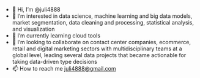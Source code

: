- 👋 Hi, I’m @juli4888
- 👀 I’m interested in data science, machine learning and big data models, market segmentation, data cleaning and processing, statistical analysis, and visualization
- 🌱 I’m currently learning cloud tools
- 💞️ I’m looking to collaborate on contact center companies, ecommerce, retail and digital marketing sectors with multidisciplinary teams at a global level, leading several data projects that became actionable for taking data-driven type decisions
- 📫 How to reach me juli4888@gmail.com

